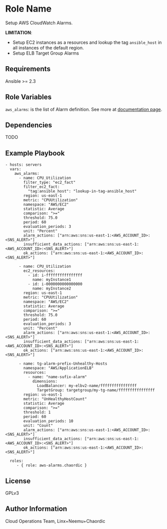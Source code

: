 Role Name
=========

Setup AWS CloudWatch Alarms.

**LIMITATION**:

* Setup EC2 instances as a resources and lookup the tag `ansible_host` in all instances of the default region.
* Setup ELB Target Group Alarms

Requirements
------------

Ansible >= 2.3

Role Variables
--------------

`aws_alarms`: is the list of Alarm definition. See more
at [documentation page](http://docs.ansible.com/ansible/latest/ec2_metric_alarm_module.html).

Dependencies
------------

TODO

Example Playbook
----------------

    - hosts: servers
      vars:
        aws_alarms:
          - name: CPU_Utilization
            filter_type: "ec2_fact"
            filter_ec2_fact:
              "tag:ansible_host": "lookup-in-tag-ansible_host"
            region: us-east-1
            metric: "CPUUtilization"
            namespace: "AWS/EC2"
            statistic: Average
            comparison: ">="
            threshold: 75.0
            period: 60
            evaluation_periods: 3
            unit: "Percent"
            alarm_actions: ["arn:aws:sns:us-east-1:<AWS_ACCOUNT_ID>:<SNS_ALERT>"]
            insufficient_data_actions: ["arn:aws:sns:us-east-1:<AWS_ACCOUNT_ID>:<SNS_ALERT>"]
            ok_actions: ["arn:aws:sns:us-east-1:<AWS_ACCOUNT_ID>:<SNS_ALERT>"]

          - name: CPU_Utilization
            ec2_resources:
              - id: i-ffffffffffffffff
                name: myInstance1
              - id: i-0000000000000000
                name: myInstance2
            region: us-east-1
            metric: "CPUUtilization"
            namespace: "AWS/EC2"
            statistic: Average
            comparison: ">="
            threshold: 75.0
            period: 60
            evaluation_periods: 3
            unit: "Percent"
            alarm_actions: ["arn:aws:sns:us-east-1:<AWS_ACCOUNT_ID>:<SNS_ALERT>"]
            insufficient_data_actions: ["arn:aws:sns:us-east-1:<AWS_ACCOUNT_ID>:<SNS_ALERT>"]
            ok_actions: ["arn:aws:sns:us-east-1:<AWS_ACCOUNT_ID>:<SNS_ALERT>"]

          - name: tg-alarm-prefix-Unhealthy-Hosts
            namespace: "AWS/ApplicationELB"
            resources:
              - name: "name-sufix-alarm"
                dimensions:
                  LoadBalancer: my-elbv2-name/ffffffffffffffff
                  TargetGroup: targetgroup/my-tg-name/ffffffffffffffff
            region: us-east-1
            metric: "UnHealthyHostCount"
            statistic: Average
            comparison: ">="
            threshold: 1
            period: 60
            evaluation_periods: 10
            unit: "Count"
            alarm_actions: ["arn:aws:sns:us-east-1:<AWS_ACCOUNT_ID>:<SNS_ALERT>"]
            insufficient_data_actions: ["arn:aws:sns:us-east-1:<AWS_ACCOUNT_ID>:<SNS_ALERT>"]
            ok_actions: ["arn:aws:sns:us-east-1:<AWS_ACCOUNT_ID>:<SNS_ALERT>"]

      roles:
         - { role: aws-alarms.chaordic }

License
-------

GPLv3

Author Information
------------------

Cloud Operations Team, Linx+Neemu+Chaordic
